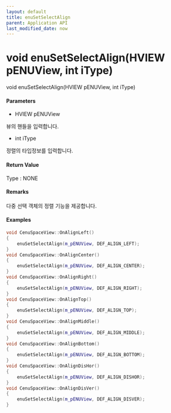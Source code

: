 ```yaml
---
layout: default
title: enuSetSelectAlign
parent: Application API
last_modified_date: now
---
```

# void enuSetSelectAlign\(HVIEW pENUView, int iType\)

void enuSetSelectAlign\(HVIEW pENUView, int iType\)

#### Parameters

* HVIEW pENUView

뷰의 핸들을 입력합니다.

* int iType

정렬의 타입정보를 입력합니다.

#### Return Value

Type : NONE

#### Remarks

다중 선택 객체의 정렬 기능을 제공합니다.

#### Examples

```cpp
void CenuSpaceView::OnAlignLeft()
{
    enuSetSelectAlign(m_pENUView, DEF_ALIGN_LEFT);
}
void CenuSpaceView::OnAlignCenter()
{
    enuSetSelectAlign(m_pENUView, DEF_ALIGN_CENTER);
}
void CenuSpaceView::OnAlignRight()
{
    enuSetSelectAlign(m_pENUView, DEF_ALIGN_RIGHT);
}
void CenuSpaceView::OnAlignTop()
{
    enuSetSelectAlign(m_pENUView, DEF_ALIGN_TOP);
}
void CenuSpaceView::OnAlignMiddle()
{
    enuSetSelectAlign(m_pENUView, DEF_ALIGN_MIDDLE);
}
void CenuSpaceView::OnAlignBottom()
{
    enuSetSelectAlign(m_pENUView, DEF_ALIGN_BOTTOM);
}
void CenuSpaceView::OnAlignDisHor()
{
    enuSetSelectAlign(m_pENUView, DEF_ALIGN_DISHOR);
}
void CenuSpaceView::OnAlignDisVer()
{
    enuSetSelectAlign(m_pENUView, DEF_ALIGN_DISVER);
}
```



